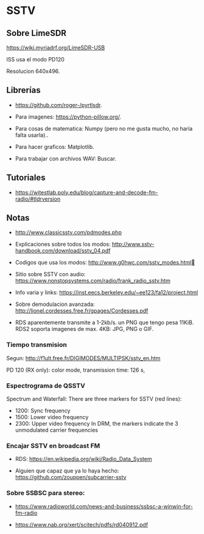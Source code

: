 # SSTV

## Sobre LimeSDR

https://wiki.myriadrf.org/LimeSDR-USB

ISS usa el modo PD120

Resolucion 640x496.

## Librerías

- https://github.com/roger-/pyrtlsdr.

- Para imagenes: https://python-pillow.org/.

- Para cosas de matematica: Numpy (pero no me gusta mucho, no haría falta
  usarla)..

- Para hacer graficos: Matplotlib.

- Para trabajar con archivos WAV: Buscar.

## Tutoriales

- https://witestlab.poly.edu/blog/capture-and-decode-fm-radio/#tldrversion

## Notas

- http://www.classicsstv.com/pdmodes.php

- Explicaciones sobre todos los modos: http://www.sstv-handbook.com/download/sstv_04.pdf

- Codigos que usa los modos: http://www.g0hwc.com/sstv_modes.html

- Sitio sobre SSTV con audio: https://www.nonstopsystems.com/radio/frank_radio_sstv.htm

- Info varia y links: https://inst.eecs.berkeley.edu/~ee123/fa12/project.html

- Sobre demodulacion avanzada: http://lionel.cordesses.free.fr/gpages/Cordesses.pdf

- RDS aparentemente transmite a 1-2kb/s. un PNG que tengo pesa 11KiB. RDS2 soporta
  imagenes de max. 4KB: JPG, PNG o GIF.

### Tiempo transmision

Segun: http://f1ult.free.fr/DIGIMODES/MULTIPSK/sstv_en.htm

PD 120 (RX only): color mode, transmission time: 126 s,

### Espectrograma de QSSTV

Spectrum and Waterfall:
There are three markers for SSTV (red lines):

- 1200: Sync frequency
- 1500: Lower video frequency
- 2300: Upper video frequency In DRM, the markers indicate the 3 unmodulated carrier frequencies

### Encajar SSTV en broadcast FM

- RDS: https://en.wikipedia.org/wiki/Radio_Data_System

- Alguien que capaz que ya lo haya hecho: https://github.com/zouppen/subcarrier-sstv

### Sobre SSBSC para stereo:

- https://www.radioworld.com/news-and-business/ssbsc-a-winwin-for-fm-radio

- https://www.nab.org/xert/scitech/pdfs/rd040912.pdf
